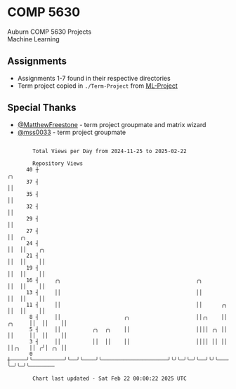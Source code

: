 # COMP 5630
Auburn COMP 5630 Projects  
Machine Learning

## Assignments
- Assignments 1-7 found in their respective directories
- Term project copied in `./Term-Project` from [ML-Project](https://github.com/wumphlett/ML-Project)

## Special Thanks
- [@MatthewFreestone](https://github.com/MatthewFreestone) - term project groupmate and matrix wizard
- [@mss0033](https://github.com/mss0033) - term project groupmate

```

        Total Views per Day from 2024-11-25 to 2025-02-22

        Repository Views
      40 ┼                                                                     ╭╮
      37 ┤                                                                     ││
      35 ┤                                                                     ││
      32 ┤                                                                     ││
      29 ┤                                                                     ││
      27 ┤                                                                     ││  ╭╮
      24 ┤                                                                     ││  ││    ╭╮
      21 ┤                                                                     ││  ││    ││
      19 ┤                                                                     ││  ││    ││
      16 ┤     ╭╮                                           ╭╮                 ││  ││    ││
      13 ┤     ││                                           ││                 ││  ││    ││
      11 ┤     ││                                           ││      ╭╮         ││  ││    ││
       8 ┤     ││                    ╭╮                     ││╭╮    ││  ╭╮     ││  ││    ││
       5 ┤     ││          ╭╮  ╭╮    ││                     ││││ ╭╮ ││  ││     ││  ││    ││
       3 ┤     ││          ││  ││    ││                     ││││ ││ ││  ││╭╮   ││ ╭╯│ ╭╮ ││
       0 ┼─────╯╰──────────╯╰──╯╰────╯╰─────────────────────╯╰╯╰─╯╰─╯╰──╯╰╯╰───╯╰─╯ ╰─╯╰─╯╰────────

        Chart last updated - Sat Feb 22 00:00:22 2025 UTC
        
```
